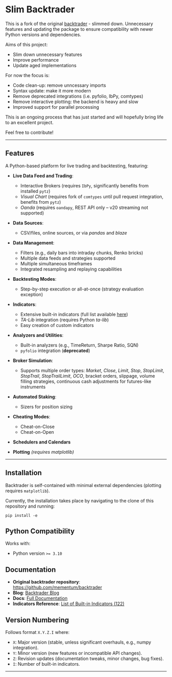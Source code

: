 # Slim Backtrader
This is a fork of the original [backtrader](https://github.com/mementum/backtrader) - slimmed down. 
Unnecessary features and updating the package to ensure compatibility with newer Python versions and dependencies.

Aims of this project:
- Slim down unnecessary features
- Improve performance
- Update aged implementations

For now the focus is:
- Code clean-up: remove unncessary imports
- Syntax update: make it more modern
- Remove deprecated integrations (i.e. pyfolio, IbPy, comtypes) 
- Remove interactive plotting: the backend is heavy and slow
- Improved support for parallel processing

This is an ongoing process that has just started and will hopefully bring life to an excellent project.

Feel free to contribute!

---

## Features

A Python-based platform for live trading and backtesting, featuring:

- **Live Data Feed and Trading**:
  - Interactive Brokers (requires `IbPy`, significantly benefits from installed `pytz`)
  - *Visual Chart* (requires fork of `comtypes` until pull request integration, benefits from `pytz`)
  - *Oanda* (requires `oandapy`, REST API only – v20 streaming not supported)

- **Data Sources**:
  - CSV/files, online sources, or via *pandas* and *blaze*

- **Data Management**:
  - Filters (e.g., daily bars into intraday chunks, Renko bricks)
  - Multiple data feeds and strategies supported
  - Multiple simultaneous timeframes
  - Integrated resampling and replaying capabilities

- **Backtesting Modes**:
  - Step-by-step execution or all-at-once (strategy evaluation exception)

- **Indicators**:
  - Extensive built-in indicators (full list available [here](http://www.backtrader.com/docu/indautoref.html))
  - *TA-Lib* integration (requires Python *ta-lib*)
  - Easy creation of custom indicators

- **Analyzers and Utilities**:
  - Built-in analyzers (e.g., TimeReturn, Sharpe Ratio, SQN)
  - `pyfolio` integration (**deprecated**)

- **Broker Simulation**:
  - Supports multiple order types: *Market*, *Close*, *Limit*, *Stop*, *StopLimit*, *StopTrail*, *StopTrailLimit*, *OCO*, bracket orders, slippage, volume filling strategies, continuous cash adjustments for futures-like instruments

- **Automated Staking**: 
  - Sizers for position sizing

- **Cheating Modes**:
  - Cheat-on-Close
  - Cheat-on-Open

- **Schedulers and Calendars**
- **Plotting** *(requires matplotlib)*

---

## Installation

Backtrader is self-contained with minimal external dependencies (plotting requires `matplotlib`).

Currently, the installation takes place by navigating to the clone of this repository and running: 

```shell script
pip install -e
```

## Python Compatibility

Works with:

- Python version `>= 3.10`

## Documentation
- **Original backtrader repository**: https://github.com/mementum/backtrader
- **Blog**: [Backtrader Blog](http://www.backtrader.com/blog)
- **Docs**: [Full Documentation](http://www.backtrader.com/docu)
- **Indicators Reference**: [List of Built-in Indicators (122)](http://www.backtrader.com/docu/indautoref.html)


## Version Numbering

Follows format `X.Y.Z.I` where:

- `X`: Major version (stable, unless significant overhauls, e.g., numpy integration).
- `Y`: Minor version (new features or incompatible API changes).
- `Z`: Revision updates (documentation tweaks, minor changes, bug fixes).
- `I`: Number of built-in indicators.

---
